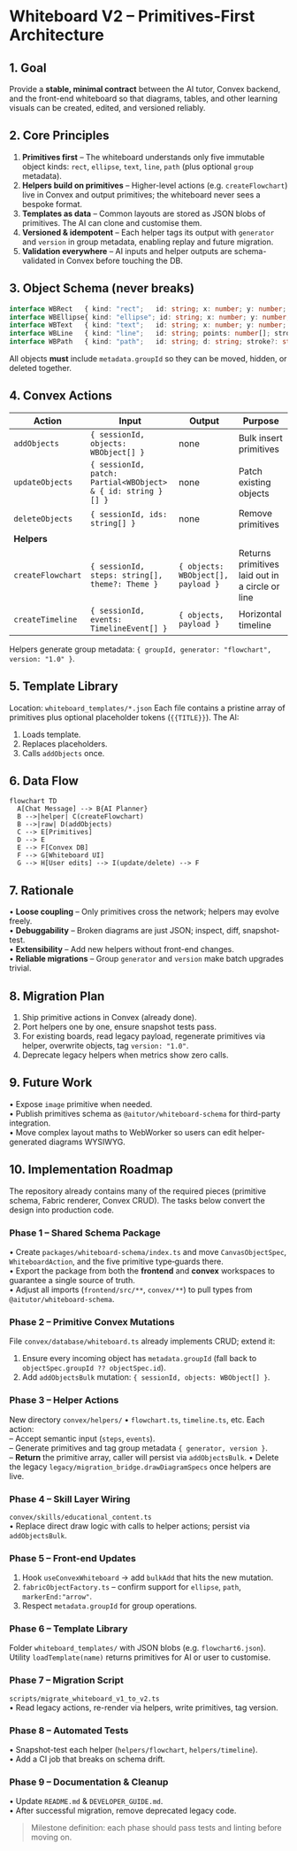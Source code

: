 # Whiteboard V2 – Primitives-First Architecture

## 1. Goal
Provide a **stable, minimal contract** between the AI tutor, Convex backend, and the front-end whiteboard so that diagrams, tables, and other learning visuals can be created, edited, and versioned reliably.

## 2. Core Principles
1. **Primitives first** – The whiteboard understands only five immutable object kinds: `rect`, `ellipse`, `text`, `line`, `path` (plus optional `group` metadata).
2. **Helpers build on primitives** – Higher-level actions (e.g. `createFlowchart`) live in Convex and output primitives; the whiteboard never sees a bespoke format.
3. **Templates as data** – Common layouts are stored as JSON blobs of primitives. The AI can clone and customise them.
4. **Versioned & idempotent** – Each helper tags its output with `generator` and `version` in group metadata, enabling replay and future migration.
5. **Validation everywhere** – AI inputs and helper outputs are schema-validated in Convex before touching the DB.

## 3. Object Schema (never breaks)
```ts
interface WBRect   { kind: "rect";   id: string; x: number; y: number; width: number; height: number; fill?: string; stroke?: string; strokeWidth?: number; metadata?: Record<string, any>; }
interface WBEllipse{ kind: "ellipse"; id: string; x: number; y: number; rx: number; ry: number; fill?: string; stroke?: string; strokeWidth?: number; metadata?: Record<string, any>; }
interface WBText   { kind: "text";   id: string; x: number; y: number; text: string; fontSize?: number; fill?: string; textAnchor?: "start"|"middle"|"end"; metadata?: Record<string, any>; }
interface WBLine   { kind: "line";   id: string; points: number[]; stroke?: string; strokeWidth?: number; markerEnd?: "arrow"; metadata?: Record<string, any>; }
interface WBPath   { kind: "path";   id: string; d: string; stroke?: string; strokeWidth?: number; fill?: string; metadata?: Record<string, any>; }
```
All objects **must** include `metadata.groupId` so they can be moved, hidden, or deleted together.

## 4. Convex Actions
| Action | Input | Output | Purpose |
|--------|-------|--------|---------|
| `addObjects` | `{ sessionId, objects: WBObject[] }` | none | Bulk insert primitives |
| `updateObjects` | `{ sessionId, patch: Partial<WBObject> & { id: string }[] }` | none | Patch existing objects |
| `deleteObjects` | `{ sessionId, ids: string[] }` | none | Remove primitives |
| **Helpers** | | | |
| `createFlowchart` | `{ sessionId, steps: string[], theme?: Theme }` | `{ objects: WBObject[], payload }` | Returns primitives laid out in a circle or line |
| `createTimeline` | `{ sessionId, events: TimelineEvent[] }` | `{ objects, payload }` | Horizontal timeline |

Helpers generate group metadata: `{ groupId, generator: "flowchart", version: "1.0" }`.

## 5. Template Library
Location: `whiteboard_templates/*.json`
Each file contains a pristine array of primitives plus optional placeholder tokens (`{{TITLE}}`). The AI:
1. Loads template.
2. Replaces placeholders.
3. Calls `addObjects` once.

## 6. Data Flow
```mermaid
flowchart TD
  A[Chat Message] --> B{AI Planner}
  B -->|helper| C(createFlowchart)
  B -->|raw| D(addObjects)
  C --> E[Primitives]
  D --> E
  E --> F[Convex DB]
  F --> G[Whiteboard UI]
  G --> H[User edits] --> I(update/delete) --> F
```

## 7. Rationale
• **Loose coupling** – Only primitives cross the network; helpers may evolve freely.  
• **Debuggability** – Broken diagrams are just JSON; inspect, diff, snapshot-test.  
• **Extensibility** – Add new helpers without front-end changes.  
• **Reliable migrations** – Group `generator` and `version` make batch upgrades trivial.

## 8. Migration Plan
1. Ship primitive actions in Convex (already done).  
2. Port helpers one by one, ensure snapshot tests pass.  
3. For existing boards, read legacy payload, regenerate primitives via helper, overwrite objects, tag `version: "1.0"`.  
4. Deprecate legacy helpers when metrics show zero calls.

## 9. Future Work
• Expose `image` primitive when needed.  
• Publish primitives schema as `@aitutor/whiteboard-schema` for third-party integration.  
• Move complex layout maths to WebWorker so users can edit helper-generated diagrams WYSIWYG.

## 10. Implementation Roadmap
The repository already contains many of the required pieces (primitive schema, Fabric renderer, Convex CRUD).  The tasks below convert the design into production code. 

### Phase 1 – Shared Schema Package
• Create `packages/whiteboard-schema/index.ts` and move `CanvasObjectSpec`, `WhiteboardAction`, and the five primitive type‐guards there.  
• Export the package from both the **frontend** and **convex** workspaces to guarantee a single source of truth.  
• Adjust all imports (`frontend/src/**`, `convex/**`) to pull types from `@aitutor/whiteboard-schema`.

### Phase 2 – Primitive Convex Mutations
File `convex/database/whiteboard.ts` already implements CRUD; extend it:  
1. Ensure every incoming object has `metadata.groupId` (fall back to `objectSpec.groupId ?? objectSpec.id`).  
2. Add `addObjectsBulk` mutation: `{ sessionId, objects: WBObject[] }`.

### Phase 3 – Helper Actions
New directory `convex/helpers/`
• `flowchart.ts`, `timeline.ts`, etc. Each action:  
  – Accept semantic input (`steps`, `events`).  
  – Generate primitives and tag group metadata `{ generator, version }`.  
  – **Return** the primitive array, caller will persist via `addObjectsBulk`.
• Delete the legacy `legacy/migration_bridge.drawDiagramSpecs` once helpers are live.

### Phase 4 – Skill Layer Wiring
`convex/skills/educational_content.ts`  
• Replace direct draw logic with calls to helper actions; persist via `addObjectsBulk`.

### Phase 5 – Front-end Updates
1. Hook `useConvexWhiteboard` → add `bulkAdd` that hits the new mutation.  
2. `fabricObjectFactory.ts` – confirm support for `ellipse`, `path`, `markerEnd:"arrow"`.  
3. Respect `metadata.groupId` for group operations.

### Phase 6 – Template Library
Folder `whiteboard_templates/` with JSON blobs (e.g. `flowchart6.json`).  
Utility `loadTemplate(name)` returns primitives for AI or user to customise.

### Phase 7 – Migration Script
`scripts/migrate_whiteboard_v1_to_v2.ts`  
• Read legacy actions, re-render via helpers, write primitives, tag version.

### Phase 8 – Automated Tests
• Snapshot-test each helper (`helpers/flowchart`, `helpers/timeline`).  
• Add a CI job that breaks on schema drift.

### Phase 9 – Documentation & Cleanup
• Update `README.md` & `DEVELOPER_GUIDE.md`.  
• After successful migration, remove deprecated legacy code.

> Milestone definition: each phase should pass tests and linting before moving on.